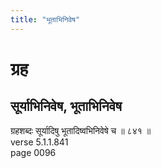 ```yaml
---
title: "भूताभिनिवेष"
---
```


# ग्रह
## सूर्याभिनिवेष, भूताभिनिवेष
ग्रहशब्दः सूर्यादिषु भूतादिष्वभिनिवेषे च ॥ ८४१ ॥<br />verse 5.1.1.841<br />page 0096

